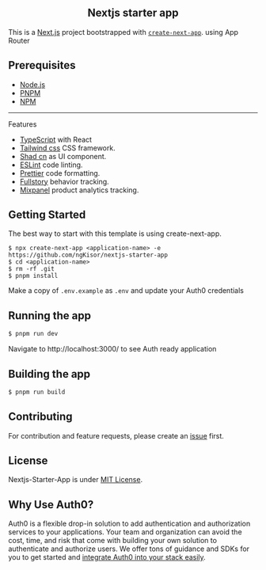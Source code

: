 <h2 align="center">
  Nextjs starter app
</h2>

This is a [Next.js](https://nextjs.org/) project bootstrapped with [`create-next-app`](https://github.com/vercel/next.js/tree/canary/packages/create-next-app). using App Router

## Prerequisites

- [Node.js](https://nodejs.org/en/download)
- [PNPM](https://pnpm.io/installation)
- [NPM](https://docs.npmjs.com/getting-started/installing-node)

---

Features

- [TypeScript](https://www.typescriptlang.org/) with React
- [Tailwind css](https://www.postgresql.org/) CSS framework.
- [Shad cn](https://ui.shadcn.com/) as UI component.
- [ESLint](http://eslint.org/) code linting.
- [Prettier](https://www.npmjs.com/package/prettier) code formatting.
- [Fullstory](https://www.fullstory.com/) behavior tracking.
- [Mixpanel](https://mixpanel.com/) product analytics tracking.

## Getting Started

The best way to start with this template is using create-next-app.

    $ npx create-next-app <application-name> -e https://github.com/ngKisor/nextjs-starter-app
    $ cd <application-name>
    $ rm -rf .git
    $ pnpm install

Make a copy of `.env.example` as `.env` and update your Auth0 credentials

## Running the app

```bash
$ pnpm run dev
```

Navigate to http://localhost:3000/ to see Auth ready application

## Building the app

```bash
$ pnpm run build

```

## Contributing

For contribution and feature requests, please create an [issue](https://github.com/ngKisor/nextjs-starter-app/issues) first.

## License

Nextjs-Starter-App is under [MIT License](LICENSE).

## Why Use Auth0?

Auth0 is a flexible drop-in solution to add authentication and authorization services to your applications. Your team and organization can avoid the cost, time, and risk that come with building your own solution to authenticate and authorize users. We offer tons of guidance and SDKs for you to get started and [integrate Auth0 into your stack easily](https://developer.auth0.com/resources/code-samples/full-stack).
